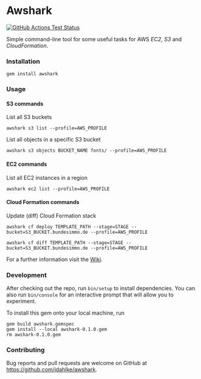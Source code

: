 # Awshark

[![GitHub Actions Test Status](https://github.com/jdahlke/awshark/workflows/Tests/badge.svg?branch=develop)](https://github.com/jdahlke/awshark/actions)

Simple command-line tool for some useful tasks for AWS *EC2*, *S3* and *CloudFormation*.


### Installation

```
gem install awshark
```


### Usage

#### S3 commands

List all S3 buckets
```
awshark s3 list --profile=AWS_PROFILE
```

List all objects in a specific S3 bucket
```
awshark s3 objects BUCKET_NAME fonts/ --profile=AWS_PROFILE
```

#### EC2 commands

List all EC2 instances in a region
```
awshark ec2 list --profile=AWS_PROFILE
```

#### Cloud Formation commands

Update (diff) Cloud Formation stack
```
awshark cf deploy TEMPLATE_PATH --stage=STAGE --bucket=S3_BUCKET.bundesimmo.de --profile=AWS_PROFILE

awshark cf diff TEMPLATE_PATH --stage=STAGE --bucket=S3_BUCKET.bundesimmo.de --profile=AWS_PROFILE
```

For a further information visit the [Wiki](https://github.com/jdahlke/awshark/wiki).


### Development

After checking out the repo, run `bin/setup` to install dependencies.
You can also run `bin/console` for an interactive prompt that will allow you to experiment.

To install this gem onto your local machine, run

    gem build awshark.gemspec
    gem install --local awshark-0.1.0.gem
    rm awshark-0.1.0.gem


### Contributing

Bug reports and pull requests are welcome on GitHub at https://github.com/jdahlke/awshark.
